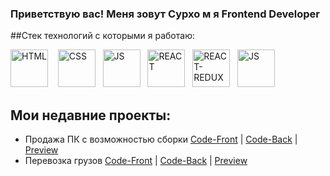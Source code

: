 ###  Приветствую вас! Меня зовут Сурхо м я Frontend Developer


##Стек технологий с которыми я работаю:

<div>
  
  <img alt="HTML" width='60px' src="https://cdn-icons-png.flaticon.com/512/5968/5968267.png" />   
  <img alt="CSS" width='60px' src="https://cdn-icons-png.flaticon.com/512/5968/5968242.png" />  
  <img alt="JS" width='60px' src="https://cdn-icons-png.flaticon.com/512/8476/8476063.png" />  
   <img alt="REACT" width='60px' src="https://cdn-icons-png.flaticon.com/512/875/875209.png" />  
   <img alt="REACT-REDUX" width='60px' src="https://img.icons8.com/color/452/redux.png" alt="photoReact" />  
   <img alt="JS" width='60px' src="https://cdn-icons-png.flaticon.com/512/8476/8476063.png" />  
</div>


## Мои недавние проекты:
- Продажа ПК с возможностью сборки <a href="https://github.com/SulimanVu/team-MadePC-Front.git">Code-Front</a> |
  <a href= "https://github.com/SulimanVu/team-madePC-back">Code-Back</a> | <a href="#">Preview</a>
- Перевозка грузов <a href="https://github.com/SulimanVu/Truck-Front.git">Code-Front</a> |
  <a href="https://github.com/SulimanVu/Truck-Back.git">Code-Back</a> | <a href="#">Preview</a>
  
